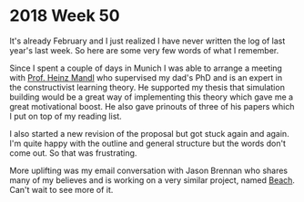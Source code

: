 # 2018 Week 50

It's already February and I just realized I have never written the log of last year's last week. So here are some very few words of what I remember.

Since I spent a couple of days in Munich I was able to arrange a meeting with [Prof. Heinz Mandl][mandl] who supervised my dad's PhD and is an expert in the constructivist learning theory. He supported my thesis that simulation building would be a great way of implementing this theory which gave me a great motivational boost. He also gave prinouts of three of his papers which I put on top of my reading list.

I also started a new revision of the proposal but got stuck again and again. I'm quite happy with the outline and general structure but the words don't come out. So that was frustrating.

More uplifting was my email conversation with Jason Brennan who shares many of my believes and is working on a very similar project, named [Beach]. Can't wait to see more of it.

[mandl]: http://www.psy.lmu.de/edu/persons/emeriti/mandl-heinz/index.html
[Beach]: https://nearthespeedoflight.com/beach/
#
